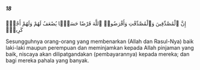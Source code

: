 ##### 18

<span class="ayah">إِنَّ ٱلْمُصَّدِّقِينَ وَٱلْمُصَّدِّقَٰتِ وَأَقْرَضُوا۟ ٱللَّهَ قَرْضًا حَسَنًۭا يُضَٰعَفُ لَهُمْ وَلَهُمْ أَجْرٌۭ كَرِيمٌۭ</span>

<span class="ayah_translation">Sesungguhnya orang-orang yang membenarkan (Allah dan Rasul-Nya) baik laki-laki maupun perempuan dan meminjamkan kepada Allah pinjaman yang baik, niscaya akan dilipatgandakan (pembayarannya) kepada mereka; dan bagi mereka pahala yang banyak.</span>

